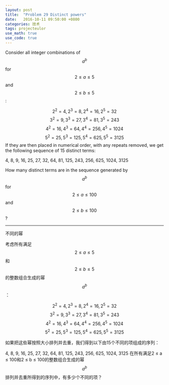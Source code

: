 ```yaml
---
layout: post
title:  "Problem 29 Distinct powers"
date:   2016-10-11 09:50:00 +0800
categories: 技术
tags: projecteulor
use_math: true
use_code: true
---
```

Consider all integer combinations of $$a^b$$ for $$2 ≤ a ≤ 5$$ and $$2 ≤ b ≤ 5$$:

$$2^2=4, 2^3=8, 2^4=16, 2^5=32$$
$$3^2=9, 3^3=27, 3^4=81, 3^5=243$$
$$4^2=16, 4^3=64, 4^4=256, 4^5=1024$$
$$5^2=25, 5^3=125, 5^4=625, 5^5=3125$$
If they are then placed in numerical order, with any repeats removed, we get the following sequence of 15 distinct terms:

4, 8, 9, 16, 25, 27, 32, 64, 81, 125, 243, 256, 625, 1024, 3125

How many distinct terms are in the sequence generated by $$a^b$$ for $$2 ≤ a ≤ 100$$ and $$2 ≤ b ≤ 100$$?

<!--more-->

*****
不同的幂

考虑所有满足 $$2 ≤ a ≤ 5$$ 和 $$2 ≤ b ≤ 5$$ 的整数组合生成的幂 $$a^b$$：

$$2^2=4, 2^3=8, 2^4=16, 2^5=32$$
$$3^2=9, 3^3=27, 3^4=81, 3^5=243$$
$$4^2=16, 4^3=64, 4^4=256, 4^5=1024$$
$$5^2=25, 5^3=125, 5^4=625, 5^5=3125$$

如果把这些幂按照大小排列并去重，我们得到以下由15个不同的项组成的序列：

4, 8, 9, 16, 25, 27, 32, 64, 81, 125, 243, 256, 625, 1024, 3125
在所有满足2 ≤ a ≤ 100和2 ≤ b ≤ 100的整数组合生成的幂$$a^b$$排列并去重所得到的序列中，有多少个不同的项？

